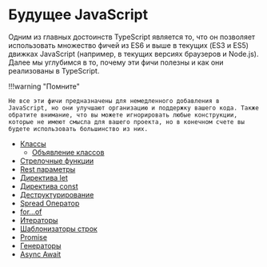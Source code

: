 # Будущее JavaScript

Одним из главных достоинств TypeScript является то, что он позволяет использовать множество фичей из ES6 и выше в текущих (ES3 и ES5) движках JavaScript (например, в текущих версиях браузеров и Node.js). Далее мы углубимся в то, почему эти фичи полезны и как они реализованы в TypeScript.

!!!warning "Помните"

    Не все эти фичи предназначены для немедленного добавления в JavaScript, но они улучшают организацию и поддержку вашего кода. Также обратите внимание, что вы можете игнорировать любые конструкции, которые не имеют смысла для вашего проекта, но в конечном счете вы будете использовать большинство из них.

-   [Классы](classes.md)
    -   [Объявление классов](classes-emit.md)
-   [Стрелочные функции](arrow-functions.md)
-   [Rest параметры](rest-parameters.md)
-   [Директива let](let.md)
-   [Директива const](const.md)
-   [Деструктурирование](destructuring.md)
-   [Spread Оператор](spread-operator.md)
-   [for...of](for...of.md)
-   [Итераторы](iterators.md)
-   [Шаблонизаторы строк](template-strings.md)
-   [Promise](promise.md)
-   [Генераторы](generators.md)
-   [Async Await](async-await.md)
